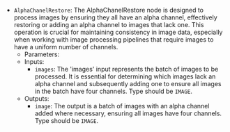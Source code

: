 - `AlphaChanelRestore`: The AlphaChanelRestore node is designed to process images by ensuring they all have an alpha channel, effectively restoring or adding an alpha channel to images that lack one. This operation is crucial for maintaining consistency in image data, especially when working with image processing pipelines that require images to have a uniform number of channels.
    - Parameters:
    - Inputs:
        - `images`: The 'images' input represents the batch of images to be processed. It is essential for determining which images lack an alpha channel and subsequently adding one to ensure all images in the batch have four channels. Type should be `IMAGE`.
    - Outputs:
        - `image`: The output is a batch of images with an alpha channel added where necessary, ensuring all images have four channels. Type should be `IMAGE`.
